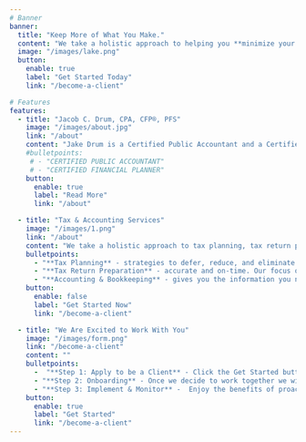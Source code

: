 ```yaml
---
# Banner
banner:
  title: "Keep More of What You Make."
  content: "We take a holistic approach to helping you **minimize your taxes and reach your financial goals.** We provide tax preparation and accounting services for small business owners, real estate investors, and anyone looking to reach financial independence."
  image: "/images/lake.png"
  button:
    enable: true
    label: "Get Started Today"
    link: "/become-a-client"

# Features
features:
  - title: "Jacob C. Drum, CPA, CFP®, PFS"
    image: "/images/about.jpg"
    link: "/about"
    content: "Jake Drum is a Certified Public Accountant and a Certified Financial Planner® with vast experience in public accounting, tax advisory, and financial planning. His vision in founding Lakeview Tax Advisors is to build lifelong relationships with his clients and help them reach their financial goals. Lakeview focuses on clients who want to reach financial independence through entrepreneurship, real estate, and investing."
    #bulletpoints:
     # - "CERTIFIED PUBLIC ACCOUNTANT"
     # - "CERTIFIED FINANCIAL PLANNER"
    button:
      enable: true
      label: "Read More"
      link: "/about"

  - title: "Tax & Accounting Services"
    image: "/images/1.png"
    link: "/about"
    content: "We take a holistic approach to tax planning, tax return preparation, and accounting services."
    bulletpoints:
      - "**Tax Planning** - strategies to defer, reduce, and eliminate taxes. We take a proactive approach to planning for the future to help you reach your financial goals."
      - "**Tax Return Preparation** - accurate and on-time. Our focus on tax planning and utilizing technology makes tax filing a simple process."
      - "**Accounting & Bookkeeping** - gives you the information you need to make strategic decisions, so you can focus on running your business."
    button:
      enable: false
      label: "Get Started Now"
      link: "/become-a-client"

  - title: "We Are Excited to Work With You"
    image: "/images/form.png"
    link: "/become-a-client"
    content: ""
    bulletpoints:
      -  "**Step 1: Apply to be a Client** - Click the Get Started button below to fill out an interest form. We will schedule a time to connect and ensure we are a good fit to work together."  
      - "**Step 2: Onboarding** - Once we decide to work together we will review your current tax situation and determine what your goals are moving forward."
      - "**Step 3: Implement & Monitor** -  Enjoy the benefits of proactive tax planning. We will communicate with you throughout the year to give you clarity about your tax situation and strategize ways for you to keep more of what you make."
    button:
      enable: true
      label: "Get Started"
      link: "/become-a-client"
---
```

